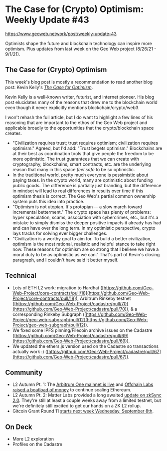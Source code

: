 # The Case for (Crypto) Optimism: Weekly Update #43

https://www.geoweb.network/post/weekly-update-43

Optimists shape the future and blockchain technology can inspire more optimism. Plus updates from last week on the Geo Web project (8/26/21 - 9/1/21).

## The Case for (Crypto) Optimism

This week&#39;s blog post is mostly a recommendation to read another blog post: Kevin Kelly&#39;s [_The Case for Optimism_](https://www.warpnews.org/premium-content/kevin-kelly-the-case-for-optimism/).

Kevin Kelly is a well-known writer, futurist, and internet pioneer. His blog post elucidates many of the reasons that drew me to the blockchain world even though it never explicitly mentions blockchain/crypto/web3.

I won&#39;t rehash the full article, but I do want to highlight a few lines of his reasoning that are important to the ethos of the Geo Web project and applicable broadly to the opportunities that the crypto/blockchain space creates.

- &quot;Civilization requires trust; trust requires optimism; civilization requires optimism.&quot; Agreed, but I&#39;d add: &quot;Trust begets optimism.&quot; Blockchains are at their best as coordination tools that give people the freedom to be more optimistic. The trust guarantees that we can create with cryptography, blockchains, smart contracts, etc. are the underlying reason that many in this space _feel safe_ to be so optimistic.
- In the traditional world, pretty much everyone is pessimistic about paying taxes. In the crypto world, many are optimistic about funding public goods. The difference is partially just branding, but the difference in mindset will lead to real differences in results over time if this optimism thesis is correct. The Geo Web&#39;s partial common ownership system puts this idea into practice.
- &quot;Optimism is not utopian. It&#39;s protopian -- a slow march toward incremental betterment.&quot; The crypto space has plenty of problems: hyper speculation, scams, association with cybercrimes, etc., but it&#39;s a mistake to simply dismiss the deeper positive impacts it already has had and can have over the long term. In my optimistic perspective, crypto lays tracks for solving ever bigger challenges.
- &quot;Civilization is a worthy goal to aim for. To build a better civilization, optimism is the most rational, realistic and helpful stance to take right now. These reasons for optimism are so strong that I believe we have a moral duty to be as optimistic as we can.&quot; That&#39;s part of Kevin&#39;s closing paragraph, and I couldn&#39;t have said it better myself.

## Technical

- Lots of ETH L2 work: migration to Hardhat ([https://github.com/Geo-Web-Project/core-contracts/pull/18](https://github.com/Geo-Web-Project/core-contracts/pull/18)), Arbitrum Rinkeby testnet ([https://github.com/Geo-Web-Project/cadastre/pull/70](https://github.com/Geo-Web-Project/cadastre/pull/70)), &amp; a corresponding Rinkeby Subgraph ([https://github.com/Geo-Web-Project/geo-web-subgraph/pull/12](https://github.com/Geo-Web-Project/geo-web-subgraph/pull/12)).
- We fixed some IPFS pinning/Filecoin archive issues on the Cadastre ([https://github.com/Geo-Web-Project/cadastre/pull/69](https://github.com/Geo-Web-Project/cadastre/pull/69)).
- We updated the ethers.js version used on the Cadastre so transactions actually work :) ([https://github.com/Geo-Web-Project/cadastre/pull/67](https://github.com/Geo-Web-Project/cadastre/pull/67)).

## Community

- L2 Autumn Pt. 1: The [Arbitrum One mainnet is live](https://offchain.medium.com/mainnet-for-everyone-27ce0f67c85e) and [Offchain Labs raised a boatload of money](https://www.theblockcrypto.com/post/116148/ethereum-scaling-solution-arbitrum-launches-mainnet-raises-120-million-funding) to continue scaling Ethereum.
- L2 Autumn Pt. 2: Matter Labs provided a long awaited [update on zkSync 2.0](https://medium.com/matter-labs/zksync-2-0-developer-update-d25417f16446). They&#39;re still at least a couple weeks away from a limited testnet, but we&#39;re definitely still excited to get our hands on a ZK L2 rollup.
- Gitcoin Grant Round 11 [starts next week Wednesday, September 8th](https://twitter.com/gitcoin/status/1430284881678962698).

## On Deck

- More L2 exploration
- Profiles on the Cadastre
